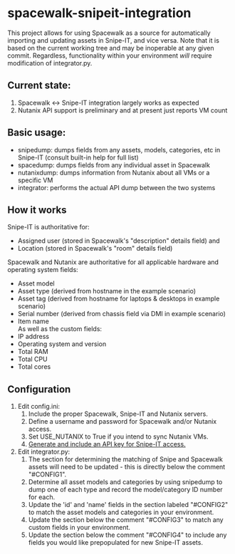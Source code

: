 # spacewalk-snipeit-integration
This project allows for using Spacewalk as a source for automatically importing and updating assets in Snipe-IT, and vice versa.
Note that it is based on the current working tree and may be inoperable at any given commit.  Regardless, functionality within
your environment *will* require modification of integrator.py.

## Current state:
1. Spacewalk <-> Snipe-IT integration largely works as expected
2. Nutanix API support is preliminary and at present just reports VM count

## Basic usage:
 - snipedump: dumps fields from any assets, models, categories, etc in Snipe-IT (consult built-in help for full list)
 - spacedump: dumps fields from any individual asset in Spacewalk
 - nutanixdump: dumps information from Nutanix about all VMs or a specific VM
 - integrator: performs the actual API dump between the two systems

## How it works
Snipe-IT is authoritative for:
* Assigned user (stored in Spacewalk's "description" details field) and
* Location (stored in Spacewalk's "room" details field)

Spacewalk and Nutanix are authoritative for all applicable hardware and operating system fields:
* Asset model
* Asset type (derived from hostname in the example scenario)
* Asset tag (derived from hostname for laptops & desktops in example scenario)
* Serial number (derived from chassis field via DMI in example scenario)
* Item name  
As well as the custom fields:
* IP address
* Operating system and version
* Total RAM
* Total CPU
* Total cores

## Configuration
1. Edit config.ini:
    1. Include the proper Spacewalk, Snipe-IT and Nutanix servers.
    2. Define a username and password for Spacewalk and/or Nutanix access.
	3. Set USE_NUTANIX to True if you intend to sync Nutanix VMs.
    4. [Generate and include an API key for Snipe-IT access.](https://snipe-it.readme.io/reference#generating-api-tokens)
2. Edit integrator.py:
   1. The section for determining the matching of Snipe and Spacewalk assets will need to be updated - this is directly below the comment "#CONFIG1".
   2. Determine all asset models and categories by using snipedump to dump one of each type and record the model/category ID number for each.
   3. Update the 'id' and 'name' fields in the section labeled "#CONFIG2" to match the asset models and categories in your environment.
   4. Update the section below the comment "#CONFIG3" to match any custom fields in your environment.
   5. Update the section below the comment "#CONFIG4" to include any fields you would like prepopulated for new Snipe-IT assets.
